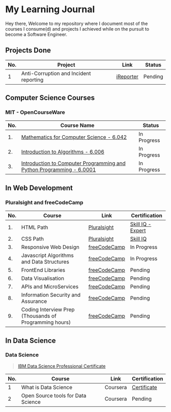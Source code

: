# My Learning Journal

Hey there, Welcome to my repository where I document most of the courses I consume(d) and projects I achieved while on the pursuit to
become a Software Engineer.

## Projects Done
| No. | Project | Link | Status |
|-----|--------|------|--------|
| 1 | Anti-Corruption and Incident reporting | [iReporter](https://johndoddy.github.io/iReporter/) | Pending |

## Computer Science Courses

### MIT - OpenCourseWare

| No. | Course Name | Status |
|-----|-------------|--------|
| 1. | [Mathematics for Computer Science - 6.042](https://ocw.mit.edu/courses/electrical-engineering-and-computer-science/6-042j-mathematics-for-computer-science-fall-2010/video-lectures/) | In Progress |
| 2. | [Introduction to Algorithms - 6.006](https://ocw.mit.edu/courses/electrical-engineering-and-computer-science/6-042j-mathematics-for-computer-science-fall-2010/video-lectures/) | In Progress |
| 3. | [Introduction to Computer Programming and Python Programming - 6.0001](https://ocw.mit.edu/courses/electrical-engineering-and-computer-science/6-0001-introduction-to-computer-science-and-programming-in-python-fall-2016/lecture-videos/) | In Progress |

## In Web Development

### Pluralsight and freeCodeCamp

| No. | Course | Link | Certification |
|-----|--------|------|---------------|
| 1. | HTML Path | [Pluralsight](https://www.pluralsight.com/) | [Skill IQ - Expert](https://app.pluralsight.com/profile/john-doddy) |
| 2. | CSS Path | [Pluralsight](https://www.pluralsight.com/) | [Skill IQ](https://app.pluralsight.com/profile/john-doddy) |
| 3. | Responsive Web Design | [freeCodeCamp](https://www.freecodecamp.org/) | In Progress |
| 4. | Javascript Algorithms and Data Structures | [freeCodeCamp](https://www.freecodecamp.org/) | In Progress |
| 5. | FrontEnd Libraries | [freeCodeCamp](https://www.freecodecamp.org/) | Pending |
| 6. | Data Visualisation | [freeCodeCamp](https://www.freecodecamp.org/) | Pending |
| 7. | APIs and MicroServices | [freeCodeCamp](https://www.freecodecamp.org/) | Pending |
| 8. | Information Security and Assurance | [freeCodeCamp](https://www.freecodecamp.org/) | Pending |
| 9. | Coding Interview Prep (Thousands of Programming hours) | [freeCodeCamp](https://www.freecodecamp.org/) | Pending |


## In Data Science

### Data Science
> [IBM Data Science Professional Certificate](https://www.coursera.org/specializations/ibm-data-science-professional-certificate)

| No. | Course | Link | Certification |
|-----|--------|------|---------------|
| 1 | What is Data Science | Coursera | [Certificate](https://www.coursera.org/account/accomplishments/certificate/ZTLPPAQ9RW2P) |
| 2 | Open Source tools for Data Science | Coursera | Pending |
 

